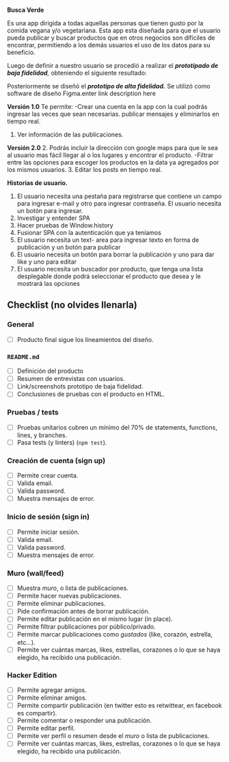 **Busca Verde** 

Es una app dirigida a todas aquellas personas que tienen gusto por la comida vegana y/o vegetariana.
Esta app esta diseñada para que el usuario pueda publicar y buscar productos que en otros negocios son difíciles de encontrar, permitiendo a los demás usuarios el uso de los datos para su beneficio.

 Luego de definir a nuestro usuario se procedió a realizar el _**prototipado de baja fidelidad**,_ obteniendo el siguiente resultado:
 
 Posteriormente se diseñó el _**prototipo de alta fidelidad.**_ Se utilizó como software de diseño Figma.enter link description here

 **Versión 1.0** 
  Te permite:
 -Crear una cuenta en la app con la cual podrás ingresar las veces que sean necesarias.
publicar mensajes y eliminarlos en tiempo real.
 1. Ver información de las publicaciones.
 
 **Versión 2.0**
 2. Podrás incluir la dirección con google maps para que le sea al usuario mas fácil llegar al o los lugares y encontrar el producto.
 -Filtrar entre las opciones para escoger los productos en la data ya agregados por los mismos usuarios.
 3. Editar los posts en tiempo real.

**Historias de usuario.**
 1. El usuario necesita una pestaña para registrarse que contiene un campo para ingresar e-mail y otro para ingresar contraseña. El usuario necesita un botón para ingresar.
 2. Investigar y entender SPA
 3. Hacer pruebas de Window.history
 4. Fusionar SPA con la autenticación que ya teníamos
 5. El usuario necesita un text- area para ingresar texto en forma de publicación y un botón para publicar
 6. El usuario necesita un botón para borrar la publicación y uno para dar like y uno para editar
 7. El usuario necesita un buscador por producto, que tenga una lista desplegable donde podrá seleccionar el producto que desea y le mostrará las opciones
## Checklist (no olvides llenarla)

### General

* [ ] Producto final sigue los lineamientos del diseño.

### `README.md`

* [ ] Definición del producto
* [ ] Resumen de entrevistas con usuarios.
* [ ] Link/screenshots prototipo de baja fidelidad.
* [ ] Conclusiones de pruebas con el producto en HTML.

### Pruebas / tests

* [ ] Pruebas unitarios cubren un mínimo del 70% de statements, functions,
  lines, y branches.
* [ ] Pasa tests (y linters) (`npm test`).

### Creación de cuenta (sign up)

* [ ] Permite crear cuenta.
* [ ] Valida email.
* [ ] Valida password.
* [ ] Muestra mensajes de error.

### Inicio de sesión (sign in)

* [ ] Permite iniciar sesión.
* [ ] Valida email.
* [ ] Valida password.
* [ ] Muestra mensajes de error.

### Muro (wall/feed)

* [ ] Muestra _muro_, o lista de publicaciones.
* [ ] Permite hacer nuevas publicaciones.
* [ ] Permite eliminar publicaciones.
* [ ] Pide confirmación antes de borrar publicación.
* [ ] Permite editar publicación en el mismo lugar (in place).
* [ ] Permite filtrar publicaciones por público/privado.
* [ ] Permite marcar publicaciones como _gustados_ (like, corazón, estrella,
  etc...).
* [ ] Permite ver cuántas marcas, likes, estrellas, corazones o lo que se haya
  elegido, ha recibido una publicación.

### Hacker Edition

* [ ] Permite agregar amigos.
* [ ] Permite eliminar amigos.
* [ ] Permite compartir publicación (en twitter esto es retwittear, en facebook
  es compartir).
* [ ] Permite comentar o responder una publicación.
* [ ] Permite editar perfil.
* [ ] Permite ver perfil o resumen desde el _muro_ o lista de publicaciones.
* [ ] Permite ver cuántas marcas, likes, estrellas, corazones o lo que se haya
  elegido, ha recibido una publicación.
